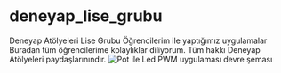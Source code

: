 # deneyap_lise_grubu
Deneyap Atölyeleri Lise Grubu Öğrencilerim ile yaptığımız uygulamalar
Buradan tüm öğrencilerime kolaylıklar diliyorum. Tüm hakkı Deneyap Atölyeleri paydaşlarınındır.
![Pot ile Led PWM uygulaması devre şeması](https://photos.app.goo.gl/KdFivVUJ7m6hs6Tn8)
